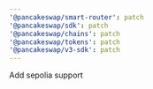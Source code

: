 ```yaml
---
'@pancakeswap/smart-router': patch
'@pancakeswap/sdk': patch
'@pancakeswap/chains': patch
'@pancakeswap/tokens': patch
'@pancakeswap/v3-sdk': patch
---
```


Add sepolia support
